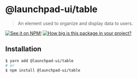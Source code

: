 # @launchpad-ui/table

> An element used to organize and display data to users.

[![See it on NPM!](https://img.shields.io/npm/v/@launchpad-ui/table?style=for-the-badge)](https://www.npmjs.com/package/@launchpad-ui/table)
[![How big is this package in your project?](https://img.shields.io/bundlephobia/minzip/@launchpad-ui/table?style=for-the-badge)](https://bundlephobia.com/result?p=@launchpad-ui/table)

## Installation

```sh
$ yarn add @launchpad-ui/table
# or
$ npm install @launchpad-ui/table
```

